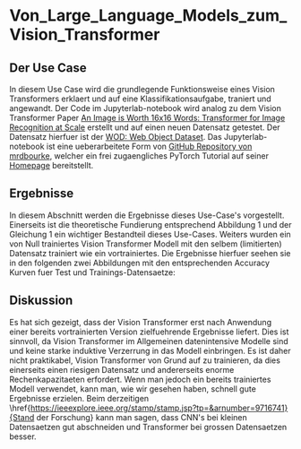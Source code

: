 # Von_Large_Language_Models_zum_Vision_Transformer

## Der Use Case

In diesem Use Case wird die grundlegende Funktionsweise eines Vision Transformers erklaert und auf eine Klassifikationsaufgabe, traniert und angewandt. Der Code im Jupyterlab-notebook wird analog zu dem Vision Transformer Paper [An Image is Worth 16x16 Words: Transformer for Image Recognition at Scale](https://arxiv.org/pdf/2010.11929.pdf) erstellt und auf einen neuen Datensatz getestet. Der Datensatz hierfuer ist der [WOD: Web Object Dataset](https://www.acin.tuwien.ac.at/vision-for-robotics/software-tools/autonomous-robot-indoor-dataset/). Das Jupyterlab-notebook ist eine ueberarbeitete Form von [GitHub Repository von mrdbourke](https://github.com/mrdbourke/pytorch-deep-learning), welcher ein frei zugaengliches PyTorch Tutorial auf seiner [Homepage](https://www.learnpytorch.io/) bereitstellt.


## Ergebnisse
In diesem Abschnitt werden die Ergebnisse dieses Use-Case's vorgestellt. Einerseits ist die theoretische Fundierung entsprechend Abbildung 1 und der Gleichung 1  ein wichtiger Bestandteil dieses Use-Cases. Weiters wurden ein von Null trainiertes Vision Transformer Modell mit den selbem (limitierten) Datensatz trainiert wie ein vortrainiertes. Die Ergebnisse hierfuer seehen sie in den folgenden zwei Abbildungen mit den entsprechenden Accuracy Kurven fuer Test und Trainings-Datensaetze:



## Diskussion 

Es hat sich gezeigt, dass der Vision Transformer erst nach Anwendung einer bereits vortrainierten Version zielfuehrende Ergebnisse liefert. Dies ist sinnvoll, da Vision Transformer im Allgemeinen datenintensive Modelle sind und keine starke induktive Verzerrung in das Modell einbringen. Es ist daher nicht praktikabel, Vision Transformer von Grund auf zu trainieren, da dies einerseits einen riesigen Datensatz und andererseits enorme Rechenkapazitaeten erfordert. Wenn man jedoch ein bereits trainiertes Modell verwendet, kann man, wie wir gesehen haben, schnell gute Ergebnisse erzielen. Beim derzeitigen \href{https://ieeexplore.ieee.org/stamp/stamp.jsp?tp=&arnumber=9716741}{Stand der Forschung} kann man sagen, dass CNN's bei kleinen Datensaetzen gut abschneiden und Transformer bei grossen Datensaetzen besser.
